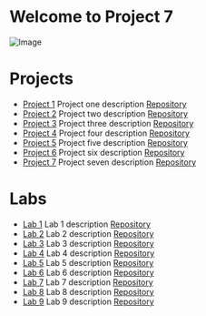 # Welcome to Project 7
<img src="https://images.unsplash.com/photo-1589652717521-10c0d092dea9?ixlib=rb-4.0.3&ixid=M3wxMjA3fDB8MHxwaG90by1wYWdlfHx8fGVufDB8fHx8fA%3D%3D&auto=format&fit=crop&w=870&q=80" alt="Image">

# Projects

+ [Project 1](https://samantha936.github.io/CIT281-p1/) Project one description [Repository](https://github.com/Samantha936/CIT281-p1)
+ [Project 2](https://samantha936.github.io/CIT281-p2/) Project two description [Repository](https://github.com/Samantha936/CIT281-p2)
+ [Project 3](https://samantha936.github.io/CIT281-p3/) Project three description [Repository](https://github.com/Samantha936/CIT281-p3)
+ [Project 4](https://samantha936.github.io/CIT281-p4/) Project four description [Repository](https://github.com/Samantha936/CIT281-p4)
+ [Project 5](https://samantha936.github.io/CIT281-p5/) Project five description [Repository](https://github.com/Samantha936/CIT281-p5)
+ [Project 6](https://samantha936.github.io/CIT281-p6/) Project six description [Repository](https://github.com/Samantha936/CIT281-p6)
+ [Project 7](https://samantha936.github.io/CIT281-p7/) Project seven description [Repository](https://github.com/Samantha936/CIT281-p7)

# Labs

+ [Lab 1](https://samantha936.github.io/CIT281-lab1/) Lab 1 description [Repository](https://github.com/Samantha936/CIT281-lab1)
+ [Lab 2](https://samantha936.github.io/CIT281-lab2/) Lab 2 description [Repository](https://github.com/Samantha936/CIT281-lab2)
+ [Lab 3]() Lab 3 description [Repository]()
+ [Lab 4]() Lab 4 description [Repository]()
+ [Lab 5]() Lab 5 description [Repository]()
+ [Lab 6]() Lab 6 description [Repository]()
+ [Lab 7]() Lab 7 description [Repository]()
+ [Lab 8]() Lab 8 description [Repository]()
+ [Lab 9]() Lab 9 description [Repository]()


